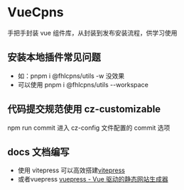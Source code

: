 # VueCpns

手把手封装 vue 组件库，从封装到发布安装流程，供学习使用

## 安装本地插件常见问题

- 如：pnpm i @fhlcpns/utils -w 没效果
- 可以使用 pnpm i @fhlcpns/utils --workspace

## 代码提交规范使用 cz-customizable

npm run commit 进入 cz-config 文件配置的 commit 选项

## docs 文档编写

- 使用 vitepress 可以高效搭建[vitepress](https://vitepress.dev/)
- 或者vuepress [vuepress - Vue 驱动的静态网站生成器](https://www.vuepress.cn/)

